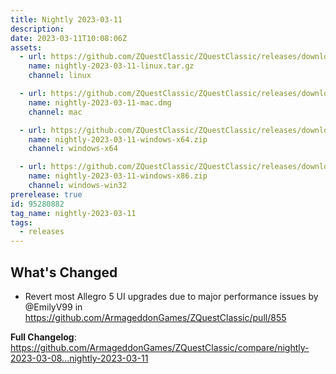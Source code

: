 ```yaml
---
title: Nightly 2023-03-11
description: 
date: 2023-03-11T10:08:06Z
assets: 
  - url: https://github.com/ZQuestClassic/ZQuestClassic/releases/download/nightly-2023-03-11/nightly-2023-03-11-linux.tar.gz
    name: nightly-2023-03-11-linux.tar.gz
    channel: linux

  - url: https://github.com/ZQuestClassic/ZQuestClassic/releases/download/nightly-2023-03-11/nightly-2023-03-11-mac.dmg
    name: nightly-2023-03-11-mac.dmg
    channel: mac

  - url: https://github.com/ZQuestClassic/ZQuestClassic/releases/download/nightly-2023-03-11/nightly-2023-03-11-windows-x64.zip
    name: nightly-2023-03-11-windows-x64.zip
    channel: windows-x64

  - url: https://github.com/ZQuestClassic/ZQuestClassic/releases/download/nightly-2023-03-11/nightly-2023-03-11-windows-x86.zip
    name: nightly-2023-03-11-windows-x86.zip
    channel: windows-win32
prerelease: true
id: 95280882
tag_name: nightly-2023-03-11
tags:
  - releases
---
```


## What's Changed
* Revert most Allegro 5 UI upgrades due to major performance issues by @EmilyV99 in https://github.com/ArmageddonGames/ZQuestClassic/pull/855


**Full Changelog**: https://github.com/ArmageddonGames/ZQuestClassic/compare/nightly-2023-03-08...nightly-2023-03-11

